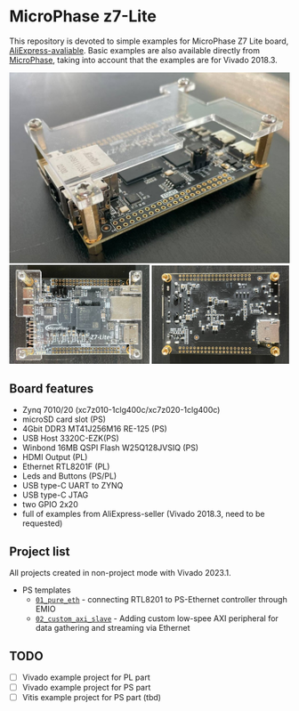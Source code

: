 # MicroPhase z7-Lite

This repository is devoted to simple examples for MicroPhase Z7 Lite board, [AliExpress-avaliable](https://aliexpress.ru/item/1005002542001122.html?spm=a2g2w.orderdetail.0.0.45344aa6H0Hokr&sku_id=12000021066812071).
Basic examples are also available directly from [MicroPhase](https://fpga-docs.microphase.cn/en/latest/DEV_BOARD/Z7-LITE/Z7-Lite_Reference_Manual.html), taking into account that the examples are for Vivado 2018.3.

![MicroPhaseZ7](photos/photo_izo.jpg)
<img src="photos/photo_top.jpg"  width=50%> <img src="photos/photo_bottom.jpg"  width=49%>

## Board features

- Zynq 7010/20 (xc7z010-1clg400c/xc7z020-1clg400c)
- microSD card slot (PS)
- 4Gbit DDR3 MT41J256M16 RE-125 (PS)
- USB Host 3320C-EZK(PS)
- Winbond 16MB QSPI Flash W25Q128JVSIQ (PS)
- HDMI Output (PL)
- Ethernet RTL8201F (PL)
- Leds and Buttons (PS/PL)
- USB type-C UART to ZYNQ
- USB type-C JTAG
- two GPIO 2x20
- full of examples from AliExpress-seller (Vivado 2018.3, need to be requested)

## Project list
All projects created in non-project mode with Vivado 2023.1.

- PS templates
  - [`01_pure_eth`](/01_pure_eth/) - connecting RTL8201 to PS-Ethernet controller through EMIO
  - [`02_custom_axi_slave`](/02_custom_axi_slave/) - Adding custom low-spee AXI peripheral for data gathering and streaming via Ethernet


## TODO

- [ ] Vivado example project for PL part
- [ ] Vivado example project for PS part
- [ ] Vitis example project for PS part (tbd)

